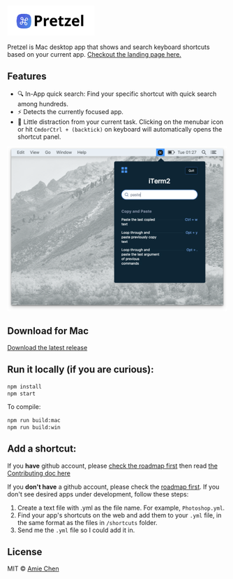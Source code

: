 <p align="left">
  <a href="https://www.amie-chen.com/pretzel/" target="_blank">
    <img alt="Parcel" src="./screenshot/logo.png" width="200">
  </a>
</p>

Pretzel is Mac desktop app that shows and search keyboard shortcuts based on your current app. [Checkout the landing page here.](https://www.amie-chen.com/pretzel)

## Features

* 🔍 In-App quick search: Find your specific shortcut with quick search among hundreds.
* ⚡ Detects the currently focused app.
* 🐠 Little distraction from your current task. Clicking on the menubar icon or hit `CmdorCtrl + (backtick)` on keyboard will automatically opens the shortcut panel.

![app-screen-shot](./screenshot/app-screen.png)

## Download for Mac

[Download the latest release](https://github.com/amiechen/pretzel/releases/tag/v0.5.0)

## Run it locally (if you are curious):

```
npm install
npm start
```

To compile:

```
npm run build:mac
npm run build:win
```

## Add a shortcut:

If you **have** github account, please [check the roadmap first](https://github.com/amiechen/pretzel/projects/1?add_cards_query=is%3Aopen) then read [the Contributing doc here](./docs/CONTRIBUTING.md)

If you **don't have** a github account, please check the [roadmap first](https://github.com/amiechen/pretzel/projects/1?add_cards_query=is%3Aopen). If you don't see desired apps under development, follow these steps:

1.  Create a text file with <your-app-name>.yml as the file name. For example, `Photoshop.yml`.
2.  Find your app's shortcuts on the web and add them to your `.yml` file, in the same format as the files in `/shortcuts` folder.
3.  Send me the `.yml` file so I could add it in.

## License

MIT © [Amie Chen](https://amie-chen.com)
